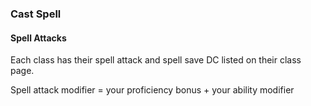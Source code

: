 ### Cast Spell

#### Spell Attacks

Each class has their spell attack and spell save DC listed on their class page.

Spell attack modifier = your proficiency bonus + your ability modifier

